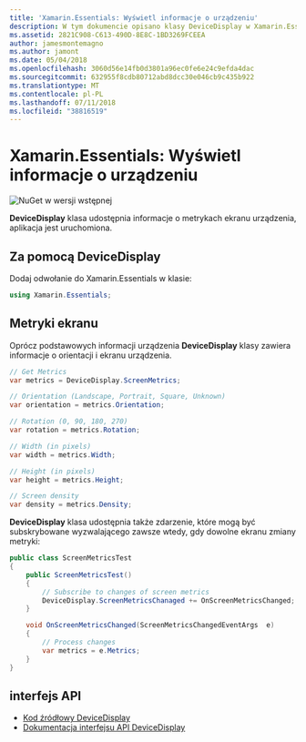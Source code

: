 ```yaml
---
title: 'Xamarin.Essentials: Wyświetl informacje o urządzeniu'
description: W tym dokumencie opisano klasy DeviceDisplay w Xamarin.Essentials, która generuje dane pomiarowe ekranu dla urządzenia, na którym działa aplikacja.
ms.assetid: 2821C908-C613-490D-8E8C-1BD3269FCEEA
author: jamesmontemagno
ms.author: jamont
ms.date: 05/04/2018
ms.openlocfilehash: 3060d56e14fb0d3801a96ec0fe6e24c9efda4dac
ms.sourcegitcommit: 632955f8cdb80712abd8dcc30e046cb9c435b922
ms.translationtype: MT
ms.contentlocale: pl-PL
ms.lasthandoff: 07/11/2018
ms.locfileid: "38816519"
---
```

# <a name="xamarinessentials-device-display-information"></a>Xamarin.Essentials: Wyświetl informacje o urządzeniu

![NuGet w wersji wstępnej](~/media/shared/pre-release.png)

**DeviceDisplay** klasa udostępnia informacje o metrykach ekranu urządzenia, aplikacja jest uruchomiona.

## <a name="using-devicedisplay"></a>Za pomocą DeviceDisplay

Dodaj odwołanie do Xamarin.Essentials w klasie:

```csharp
using Xamarin.Essentials;
```

## <a name="screen-metrics"></a>Metryki ekranu

Oprócz podstawowych informacji urządzenia **DeviceDisplay** klasy zawiera informacje o orientacji i ekranu urządzenia.

```csharp
// Get Metrics
var metrics = DeviceDisplay.ScreenMetrics;

// Orientation (Landscape, Portrait, Square, Unknown)
var orientation = metrics.Orientation;

// Rotation (0, 90, 180, 270)
var rotation = metrics.Rotation;

// Width (in pixels)
var width = metrics.Width;

// Height (in pixels)
var height = metrics.Height;

// Screen density
var density = metrics.Density;
```

**DeviceDisplay** klasa udostępnia także zdarzenie, które mogą być subskrybowane wyzwalającego zawsze wtedy, gdy dowolne ekranu zmiany metryki:

```csharp
public class ScreenMetricsTest
{
    public ScreenMetricsTest()
    {
        // Subscribe to changes of screen metrics
        DeviceDisplay.ScreenMetricsChanaged += OnScreenMetricsChanged;
    }

    void OnScreenMetricsChanged(ScreenMetricsChangedEventArgs  e)
    {
        // Process changes
        var metrics = e.Metrics;
    }
}
```

## <a name="api"></a>interfejs API

- [Kod źródłowy DeviceDisplay](https://github.com/xamarin/Essentials/tree/master/Xamarin.Essentials/DeviceDisplay)
- [Dokumentacja interfejsu API DeviceDisplay](xref:Xamarin.Essentials.DeviceDisplay)
